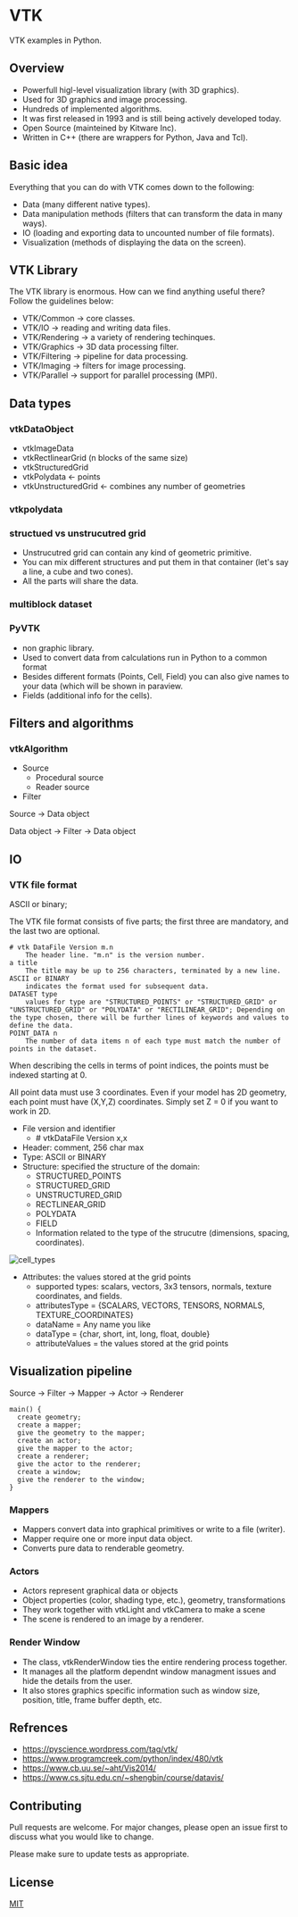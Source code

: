 # VTK
VTK examples in Python.

## Overview 

* Powerfull higl-level visualization library (with 3D graphics).
* Used for 3D graphics and image processing.
* Hundreds of implemented algorithms.
* It was first released in 1993 and is still being actively developed today.
* Open Source (mainteined by Kitware Inc).
* Written in C++ (there are wrappers for Python, Java and Tcl).

## Basic idea

Everything that you can do with VTK comes down to the following:

* Data (many different native types).
* Data manipulation methods (filters that can transform the data in many ways).
* IO (loading and exporting data to uncounted number of file formats).
* Visualization (methods of displaying the data on the screen). 

## VTK Library

The VTK library is enormous. How can we find anything useful there? Follow the guidelines below:

* VTK/Common -> core classes.
* VTK/IO -> reading and writing data files.
* VTK/Rendering -> a variety of rendering techinques.
* VTK/Graphics -> 3D data processing filter.
* VTK/Filtering -> pipeline for data processing.
* VTK/Imaging -> filters for image processing.
* VTK/Parallel -> support for parallel processing (MPI).

## Data types

### vtkDataObject 

* vtkImageData
* vtkRectlinearGrid (n blocks of the same size)
* vtkStructuredGrid
* vtkPolydata <- points
* vtkUnstructuredGrid <- combines any number of geometries

### vtkpolydata

### structued vs unstrucutred grid

* Unstrucutred grid can contain any kind of geometric primitive.
* You can mix different structures and put them in that container (let's say a line, a cube and two cones).
* All the parts will share the data.

### multiblock dataset


### PyVTK

* non graphic library.
* Used to convert data from calculations run in Python to a common format
* Besides different formats (Points, Cell, Field) you can also give names to your data (which will be shown in paraview.
* Fields (additional info for the cells).

## Filters and algorithms

### vtkAlgorithm 

* Source
  - Procedural source
  - Reader source  
* Filter

Source -> Data object

Data object -> Filter -> Data object


## IO

### VTK file format

ASCII or binary;

The VTK file format consists of five parts; the first three are mandatory, and the last two are optional.

    # vtk DataFile Version m.n
        The header line. "m.n" is the version number. 
    a title
        The title may be up to 256 characters, terminated by a new line. 
    ASCII or BINARY
        indicates the format used for subsequent data. 
    DATASET type
        values for type are "STRUCTURED_POINTS" or "STRUCTURED_GRID" or "UNSTRUCTURED_GRID" or "POLYDATA" or "RECTILINEAR_GRID"; Depending on the type chosen, there will be further lines of keywords and values to define the data. 
    POINT_DATA n
        The number of data items n of each type must match the number of points in the dataset. 

When describing the cells in terms of point indices, the points must be indexed starting at 0.

All point data must use 3 coordinates. Even if your model has 2D geometry, each point must have (X,Y,Z) coordinates. Simply set Z = 0 if you want to work in 2D. 


* File version and identifier
  - \# vtkDataFile Version x,x
* Header: comment, 256 char max
* Type: ASCII or BINARY
* Structure: specified the structure of the domain:
  - STRUCTURED_POINTS
  - STRUCTURED_GRID
  - UNSTRUCTURED_GRID
  - RECTLINEAR_GRID
  - POLYDATA
  - FIELD
  + Information related to the type of the strucutre (dimensions, spacing, coordinates).
  
![cell_types](https://user-images.githubusercontent.com/37275728/194726441-8361df2e-10c3-4792-a16f-4679d5178d05.png)

* Attributes: the values stored at the grid points
  - supported types: scalars, vectors, 3x3 tensors, normals, texture coordinates, and fields.
  - attributesType = {SCALARS, VECTORS, TENSORS, NORMALS, TEXTURE_COORDINATES}
  - dataName = Any name you like
  - dataType = {char, short, int, long, float, double}
  - attributeValues = the values stored at the grid points
  
## Visualization pipeline

Source -> Filter -> Mapper -> Actor -> Renderer

    main() {  
      create geometry;
      create a mapper;
      give the geometry to the mapper;
      create an actor;
      give the mapper to the actor;
      create a renderer;
      give the actor to the renderer;
      create a window;
      give the renderer to the window;
    }

### Mappers

* Mappers convert data into graphical primitives or write to a file (writer).
* Mapper require one or more input data object.
* Converts pure data to renderable geometry.

### Actors

* Actors represent graphical data or objects
* Object properties (color, shading type, etc.), geometry, transformations
* They work together with vtkLight and vtkCamera to make a scene
* The scene is rendered to an image by a renderer.

### Render Window

* The class, vtkRenderWindow ties the entire rendering process together.
* It manages all the platform dependnt window managment issues and hide the details from the user.
* It also stores graphics specific information such as window size, position, title, frame buffer depth, etc.


## Refrences

* https://pyscience.wordpress.com/tag/vtk/
* https://www.programcreek.com/python/index/480/vtk
* https://www.cb.uu.se/~aht/Vis2014/
* https://www.cs.sjtu.edu.cn/~shengbin/course/datavis/

## Contributing
Pull requests are welcome. For major changes, please open an issue first to discuss what you would like to change.

Please make sure to update tests as appropriate.

## License
[MIT](https://choosealicense.com/licenses/mit/)
